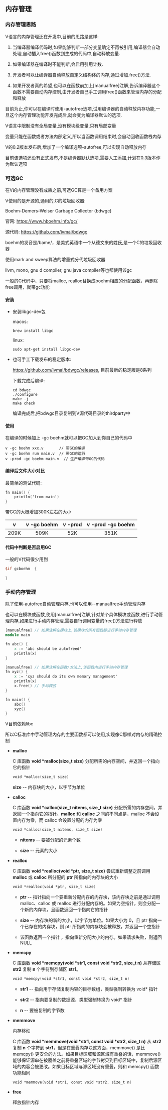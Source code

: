 ## 内存管理

### 内存管理思路

V语言的内存管理还在开发中,目前的思路是这样:

1. 当编译器编译代码时,如果能够判断一部分变量确定不再被引用,编译器会自动处理,自动插入free()函数到生成的代码中,自动释放变量.

   

2. 如果编译器在编译时不能判断,会启用引用计数.

   

3. 开发者可以让编译器自动释放自定义结构体的内存,通过增加.free()方法.

   

4. 如果开发者真的希望,也可以在函数前加上[manualfree]注解,告诉编译器这个函数不需要自动内存控制,由开发者自己手工调用free()函数来管理内存的分配和释放

目前为止,你可以在编译时使用-autofree选项,试用编译器的自动释放内存功能,一旦这个内存管理功能开发完成后,就会变为编译器默认的选项.

V语言中限制没有全局变量,没有模块级变量,只有局部变量

变量只能在函数或者方法内部定义,所以当函数调用结束时,会自动回收函数栈内存

V的0.2版本发布后,增加了一个编译选项-autofree,可以实现自动释放内存

目前该选项还没有正式发布,不是编译器默认选项,需要人工添加,计划在0.3版本作为默认选项

### 可选GC

在V的内存管理没有成熟之前,可选GC算是一个备用方案 

V使用的是开源的,通用的,C的垃圾回收器: 

Boehm-Demers-Weiser Garbage Collector (bdwgc)

官网: https://www.hboehm.info/gc/

源代码: https://github.com/ivmai/bdwgc

boehm的发音是/bame/，是美式英语中一个从德文来的姓氏,是一个C的垃圾回收器

使用mark and sweep算法的增量式分代垃圾回收器


llvm, mono, gnu d compiler, gnu java compiler等也都使用该gc

一般的C代码中，只要将malloc, realloc替换成boehm相应的分配函数，再删除free调用，就带gc功能

#### 安装

- 安装libgc-dev包

  macos:

  ```shell
  brew install libgc
  ```

  linux:

  ```shell
  sudo apt-get install libgc-dev
  ```

  

- 也可手工下载发布的稳定版本: 

  https://github.com/ivmai/bdwgc/releases, 目前最新的稳定版是8系列

  下载完成后编译:

  ```shell
  cd bdwgc
  ./configure
  make -j
  make check
  ```

  编译完成后,把bdwgc目录复制到V源代码目录的thirdparty中

#### 使用

在编译的时候加上 -gc boehm就可以把GC加入到你自己的代码中

```shell
v -gc boehm xxx.v       // 带GC的编译
v -gc boehm run main.v  // 带GC的运行
v -prod -gc boehm main.v  // 生产编译带GC的代码
```

#### 编译后文件大小对比

最简单的测试代码:

```v
fn main() {
    println('from main')
}
```

带GC的大概增加300K左右的大小

|  v   | v -gc boehm | v -prod | v -prod -gc boehm |
| :--: | :---------: | :-----: | :---------------: |
| 209K |    509K     |   52K   |       351K        |

#### 代码中判断是否启用GC

一般的V代码很少用到

```v
$if gcboehm  {
	
}
```



### 手动内存管理

除了使用-autofree自动管理内存,也可以使用--manualfree手动管理内存

也可以在模块或函数,使用[manualfree]注解,针对某个具体模块或函数,进行手动管理内存,如果进行手动内存管理,需要自行调用变量的free()方法进行释放

```v
[manualfree] // 如果注解在模块上,该模块的所有函数都进行手动内存管理
module main

fn abc() {
	x := 'abc should be autofreed'
	println(x)
}

[manualfree] // 如果注解在函数/方法上,该函数内进行手动内存管理
fn xyz() {
	x := 'xyz should do its own memory management'
	println(x)
	x.free() // 手动释放
}

fn main() {
	abc()
	xyz()
}

```

V目前依赖libc

所以C标准库中手动管理内存的主要函数都可以使用,实现像C那样对内存的精确控制

- **malloc**

  C 库函数 **void \*malloc(size_t size)** 分配所需的内存空间，并返回一个指向它的指针

  ```v
  void *malloc(size_t size)
  ```

  **size** -- 内存块的大小，以字节为单位

- **calloc**

  C 库函数 **void \*calloc(size_t nitems, size_t size)** 分配所需的内存空间，并返回一个指向它的指针。**malloc** 和 **calloc** 之间的不同点是，malloc 不会设置内存为零，而 calloc 会设置分配的内存为零

  ```v
  void *calloc(size_t nitems, size_t size)
  ```

  - **nitems** -- 要被分配的元素个数

  - **size** -- 元素的大小

      

- **realloc**

  C 库函数 **void \*realloc(void \*ptr, size_t size)** 尝试重新调整之前调用 **malloc** 或 **calloc** 所分配的 **ptr** 所指向的内存块的大小

  ```v
  void *realloc(void *ptr, size_t size)
  ```

  - **ptr** -- 指针指向一个要重新分配内存的内存块，该内存块之前是通过调用 malloc、calloc 或 realloc 进行分配内存的。如果为空指针，则会分配一个新的内存块，且函数返回一个指向它的指针

  - **size** -- 内存块的新的大小，以字节为单位。如果大小为 0，且 ptr 指向一个已存在的内存块，则 ptr 所指向的内存块会被释放，并返回一个空指针

  - 该函数返回一个指针 ，指向重新分配大小的内存。如果请求失败，则返回 NULL

      

- **memcpy**

  C 库函数 **void \*memcpy(void \*str1, const void \*str2, size_t n)** 从存储区 **str2** 复制 **n** 个字符到存储区 **str1**。

  ```v
  void *memcpy(void *str1, const void *str2, size_t n)
  ```

  - **str1** -- 指向用于存储复制内容的目标数组，类型强制转换为 void* 指针

  - **str2** -- 指向要复制的数据源，类型强制转换为 void* 指针

  - **n** -- 要被复制的字节数

      

- **memmove**

  内存移动

  C 库函数 **void \*memmove(void \*str1, const void \*str2, size_t n)** 从 **str2** 复制 **n** 个字符到 **str1**，但是在重叠内存块这方面，memmove() 是比 memcpy() 更安全的方法。如果目标区域和源区域有重叠的话，memmove() 能够保证源串在被覆盖之前将重叠区域的字节拷贝到目标区域中，复制后源区域的内容会被更改。如果目标区域与源区域没有重叠，则和 memcpy() 函数功能相同

  ```v
  void *memmove(void *str1, const void *str2, size_t n)
  ```

  

- **free**

  释放指针内存
